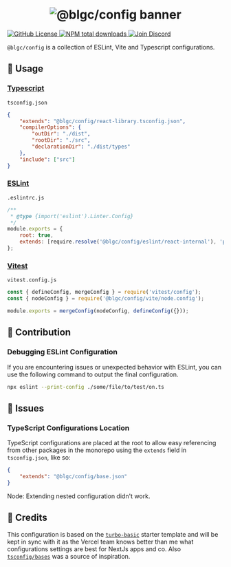<h1 align="center">
    <img src="https://raw.githubusercontent.com/builder-group/monorepo/develop/packages/config/.github/banner.svg" alt="@blgc/config banner">
</h1>

<p align="left">
    <a href="https://github.com/builder-group/monorepo/blob/develop/LICENSE">
        <img src="https://img.shields.io/github/license/builder-group/monorepo.svg?label=license&style=flat&colorA=293140&colorB=FDE200" alt="GitHub License"/>
    </a>
    <a href="https://www.npmjs.com/package/@blgc/config">
        <img src="https://img.shields.io/npm/dt/@blgc/config.svg?label=downloads&style=flat&colorA=293140&colorB=FDE200" alt="NPM total downloads"/>
    </a>
    <a href="https://discord.gg/w4xE3bSjhQ">
        <img src="https://img.shields.io/discord/795291052897992724.svg?label=&logo=discord&logoColor=000000&color=293140&labelColor=FDE200" alt="Join Discord"/>
    </a>
</p>

`@blgc/config` is a collection of ESLint, Vite and Typescript configurations.

## 📖 Usage

### [Typescript](https://www.typescriptlang.org/)

`tsconfig.json`

```json
{
	"extends": "@blgc/config/react-library.tsconfig.json",
	"compilerOptions": {
		"outDir": "./dist",
		"rootDir": "./src",
		"declarationDir": "./dist/types"
	},
	"include": ["src"]
}
```

### [ESLint](https://eslint.org/)

`.eslintrc.js`

```js
/**
 * @type {import('eslint').Linter.Config}
 */
module.exports = {
	root: true,
	extends: [require.resolve('@blgc/config/eslint/react-internal'), 'plugin:storybook/recommended']
};
```

### [Vitest](https://vitest.dev/)

`vitest.config.js`

```js
const { defineConfig, mergeConfig } = require('vitest/config');
const { nodeConfig } = require('@blgc/config/vite/node.config');

module.exports = mergeConfig(nodeConfig, defineConfig({}));
```

## 🙏 Contribution

### Debugging ESLint Configuration

If you are encountering issues or unexpected behavior with ESLint, you can use the following command to output the final configuration.

```bash
npx eslint --print-config ./some/file/to/test/on.ts
```

## 🔴 Issues

### TypeScript Configurations Location

TypeScript configurations are placed at the root to allow easy referencing from other packages in the monorepo using the `extends` field in `tsconfig.json`, like so:

```json
{
	"extends": "@blgc/config/base.json"
}
```

Node: Extending nested configuration didn't work.

## 🌟 Credits

This configuration is based on the [`turbo-basic`](https://github.com/vercel/turbo/tree/main/examples/basic) starter template and will be kept in sync with it as the Vercel team knows better than me what configurations settings are best for NextJs apps and co. Also [`tsconfig/bases`](https://github.com/tsconfig/bases) was a source of inspiration.
